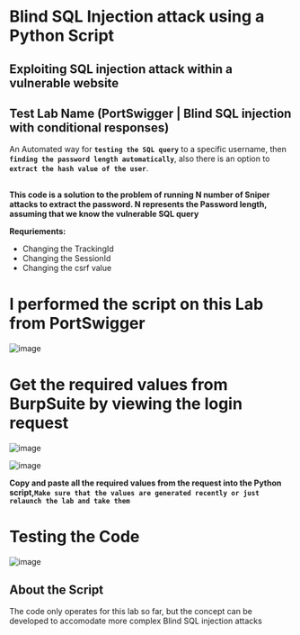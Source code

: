 # Blind SQL Injection attack using a Python Script
## Exploiting SQL injection attack within a vulnerable website 
## Test Lab Name (PortSwigger | Blind SQL injection with conditional responses)

An Automated way for **`testing the SQL query`** to a specific username, then **`finding the password length automatically`**, also there is an option to **`extract the hash value of the user`**.
## 

**This code is a solution to the problem of running N number of Sniper attacks to extract the password. N represents the Password length, assuming that we know the vulnerable SQL query**

**Requriements:**
- Changing the TrackingId
- Changing the SessionId
- Changing the csrf value



# I performed the script on this Lab from PortSwigger
![image](https://github.com/AwsGhanem/Blind-SQL-Injection-with-Python/assets/123994471/132a48a6-58e5-405c-9eae-8c750b95fecf)

# Get the required values from BurpSuite by viewing the login request

![image](https://github.com/AwsGhanem/Blind-SQL-Injection-with-Python/assets/123994471/74249a0f-3e15-49c3-b46c-1a4a910046aa)

![image](https://github.com/AwsGhanem/Blind-SQL-Injection-with-Python/assets/123994471/8f9be079-ee39-4433-b855-2b2ceb6bd997)

**Copy and paste all the required values from the request into the Python script,`Make sure that the values are generated recently or just relaunch the lab and take them`**

  
# Testing the Code
![image](https://github.com/AwsGhanem/Blind-SQL-Injection-with-Python/assets/123994471/5d15de14-c458-412c-8fb0-dbd0f1d56e73)



## About the Script
The code only operates for this lab so far, but the concept can be developed to accomodate more complex Blind SQL injection attacks
